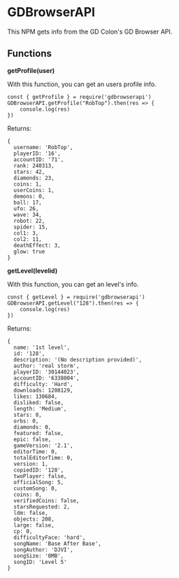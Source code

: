 # GDBrowserAPI

This NPM gets info from the GD Colon's GD Browser API.

## Functions

**getProfile(user)**

With this function, you can get an users profile info.
```
const { getProfile } = require('gdbrowserapi')
GDBrowserAPI.getProfile("RobTop").then(res => {
    console.log(res)
})
```

Returns:

```
{
  username: 'RobTop',
  playerID: '16',
  accountID: '71',
  rank: 240313,
  stars: 42,
  diamonds: 23,
  coins: 1,
  userCoins: 1,
  demons: 0,
  ball: 17,
  ufo: 26,
  wave: 34,
  robot: 22,
  spider: 15,
  col1: 3,
  col2: 11,
  deathEffect: 3,
  glow: true
}
```

**getLevel(levelid)**

With this function, you can get an level's info.
```
const { getLevel } = require('gdbrowserapi')
GDBrowserAPI.getLevel("128").then(res => {
    console.log(res)
})
```

Returns:

```
{
  name: '1st level',
  id: '128',
  description: '(No description provided)',
  author: 'real storm',
  playerID: '30144023',
  accountID: '6338004',
  difficulty: 'Hard',
  downloads: 1208129,
  likes: 130684,
  disliked: false,
  length: 'Medium',
  stars: 0,
  orbs: 0,
  diamonds: 0,
  featured: false,
  epic: false,
  gameVersion: '2.1',
  editorTime: 0,
  totalEditorTime: 0,
  version: 1,
  copiedID: '128',
  twoPlayer: false,
  officialSong: 5,
  customSong: 0,
  coins: 0,
  verifiedCoins: false,
  starsRequested: 2,
  ldm: false,
  objects: 208,
  large: false,
  cp: 0,
  difficultyFace: 'hard',
  songName: 'Base After Base',
  songAuthor: 'DJVI',
  songSize: '0MB',
  songID: 'Level 5'
}
```